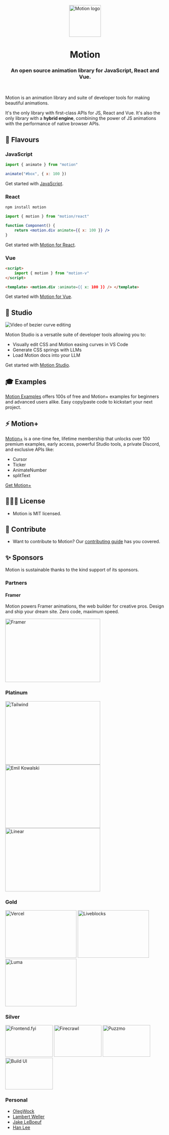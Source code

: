 <p align="center">
  <img width="100" height="100" alt="Motion logo" src="https://github.com/user-attachments/assets/00d6d1c3-72c4-4c2f-a664-69da13182ffc" />
</p>
<h1 align="center">Motion</h1>
<h3 align="center">
  An open source animation library for JavaScript, React and Vue.
</h3>

<br>

Motion is an animation library and suite of developer tools for making beautiful animations.

It's the only library with first-class APIs for JS, React and Vue. It's also the only library with a **hybrid engine**, combining the power of JS animations with the performance of native browser APIs.

## 🍦 Flavours

### JavaScript

```javascript
import { animate } from "motion"

animate("#box", { x: 100 })
```

Get started with [JavaScript](https://motion.dev/docs/quick-start).

### React

```bash
npm install motion
```

```jsx
import { motion } from "motion/react"

function Component() {
    return <motion.div animate={{ x: 100 }} />
}
```

Get started with [Motion for React](https://motion.dev/docs/react-quick-start).

### Vue

```html
<script>
    import { motion } from "motion-v"
</script>

<template> <motion.div :animate={{ x: 100 }} /> </template>
```

Get started with [Motion for Vue](https://motion.dev/docs/vue).

## 🎨 Studio

![Video of bezier curve editing](https://framerusercontent.com/images/KO5dnHOUSNGb9S73p1J7nLhoFI.gif)

Motion Studio is a versatile suite of developer tools allowing you to:

-   Visually edit CSS and Motion easing curves in VS Code
-   Generate CSS springs with LLMs
-   Load Motion docs into your LLM

Get started with [Motion Studio](https://motion.dev/docs/tools-quick-start).

## 🎓 Examples

[Motion Examples](https://examples.motion.dev) offers 100s of free and Motion+ examples for beginners and advanced users alike. Easy copy/paste code to kickstart your next project.

## ⚡️ Motion+

[Motion+](https://motion.dev/plus) is a one-time fee, lifetime membership that unlocks over 100 premium examples, early access, powerful Studio tools, a private Discord, and exclusive APIs like:

-   Cursor
-   Ticker
-   AnimateNumber
-   splitText

[Get Motion+](https://motion.dev/plus)

## 👩🏻‍⚖️ License

-   Motion is MIT licensed.

## 💎 Contribute

-   Want to contribute to Motion? Our [contributing guide](https://github.com/motiondivision/motion/blob/master/CONTRIBUTING.md) has you covered.

## ✨ Sponsors

Motion is sustainable thanks to the kind support of its sponsors.

### Partners

#### Framer

Motion powers Framer animations, the web builder for creative pros. Design and ship your dream site. Zero code, maximum speed.

<a href="https://www.framer.com?utm_source=motion-readme">
  <img alt="Framer" src="https://github.com/user-attachments/assets/0404c7a1-c29d-4785-89ae-aae315f3c759" width="300px" height="200px">
</a>

### Platinum

<a href="https://tailwindcss.com"><img alt="Tailwind" src="https://github.com/user-attachments/assets/c0496f09-b8ee-4bc4-85ab-83a071bbbdec" width="300px" height="200px"></a> <a href="https://emilkowal.ski"><img alt="Emil Kowalski" src="https://github.com/user-attachments/assets/29f56b1a-37fb-4695-a6a6-151f6c24864f" width="300px" height="200px"></a> <a href="https://linear.app"><img alt="Linear" src="https://github.com/user-attachments/assets/a93710bb-d8ed-40e3-b0fb-1c5b3e2b16bb" width="300px" height="200px"></a>

### Gold

<a href="https://vercel.com"><img alt="Vercel" src="https://github.com/user-attachments/assets/23cb1e37-fa67-49ad-8f77-7f4b8eaba325" width="225px" height="150px"></a> <a href="https://liveblocks.io"><img alt="Liveblocks" src="https://github.com/user-attachments/assets/31436a47-951e-4eab-9a68-bdd54ccf9444" width="225px" height="150px"></a> <a href="https://lu.ma"><img alt="Luma" src="https://github.com/user-attachments/assets/4fae0c9d-de0f-4042-9cd6-e07885d028a9" width="225px" height="150px"></a>

### Silver

<a href="https://www.frontend.fyi/?utm_source=motion"><img alt="Frontend.fyi" src="https://github.com/user-attachments/assets/07d23aa5-69db-44a0-849d-90177e6fc817" width="150px" height="100px"></a> <a href="https://firecrawl.dev"><img alt="Firecrawl" src="https://github.com/user-attachments/assets/cba90e54-1329-4353-8fba-85beef4d2ee9" width="150px" height="100px"></a> <a href="https://puzzmo.com"><img alt="Puzzmo" src="https://github.com/user-attachments/assets/aa2d5586-e5e2-43b9-8446-db456e4b0758" width="150px" height="100px"></a> <a href="https://buildui.com"><img alt="Build UI" src="https://github.com/user-attachments/assets/024bfcd5-50e8-4b3d-a115-d5c6d6030d1c" width="150px" height="100px"></a>

### Personal

-   [OlegWock](https://sinja.io)
-   [Lambert Weller](https://github.com/l-mbert)
-   [Jake LeBoeuf](https://jklb.wf)
-   [Han Lee](https://github.com/hahnlee)
